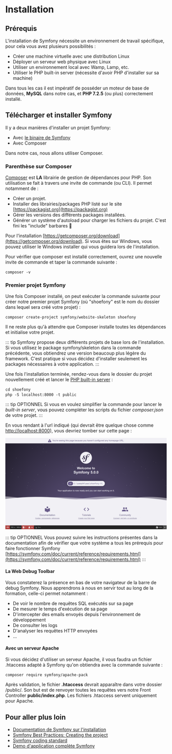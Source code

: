 # Installation

## Prérequis

L'installation de Symfony nécessite un environnement de travail spécifique, pour cela vous avez plusieurs possibilités : 
- Créer une machine virtuelle avec une distribution Linux
- Déployer un serveur web physique avec Linux
- Utiliser un environnement local avec Wamp, Lamp, etc.
- Utiliser le PHP built-in server (nécessite d'avoir PHP d'installer sur sa machine)

Dans tous les cas il est impératif de posséder un moteur de base de données, **MySQL** dans notre cas, et **PHP 7.2.5** (ou plus) correctement installé.

## Télécharger et installer Symfony

Il y a deux manières d'installer un projet Symfony:
- Avec [le binaire de Symfony](https://symfony.com/download)
- Avec Composer

Dans notre cas, nous allons utiliser Composer.

### Parenthèse sur Composer
[Composer](https://getcomposer.org) est **LA** librairie de gestion de dépendances pour PHP. Son utilisation se fait à travers une invite de commande (ou CLI). Il permet notamment de :
- Créer un projet.
- Installer des librairies/packages PHP listé sur le site [https://packagist.org](https://packagist.org)
- Gérer les versions des différents packages installées.
- Générer un système d'autoload pour charger les fichiers du projet. C'est fini les "include" barbares :tada:

Pour l'installation [https://getcomposer.org/download](https://getcomposer.org/download). Si vous êtes sur Windows, vous pouvez utiliser le Windows installer qui vous guidera lors de l'installation.

Pour vérifier que composer est installé correctement, ouvrez une nouvelle invite de commande et taper la commande suivante :

``` bash{4}
composer -v
```

### Premier projet Symfony

Une fois Composer installé, on peut exécuter la commande suivante pour créer notre premier projet Symfony (où "shoefony" est le nom du dossier dans lequel sera créé votre projet) :

``` bash{4}
composer create-project symfony/website-skeleton shoefony
```
Il ne reste plus qu'à attendre que Composer installe toutes les dépendances et initialise votre projet.

::: tip
Symfony propose deux différents projets de base lors de l'installation. Si vous utilisez le package symfony/skeleton dans la commande précédente, vous obtiendrez une version beaucoup plus légère du framework. C'est pratique si vous décidez d'installer seulement les packages nécessaires à votre application.
:::

Une fois l'installation terminée, rendez-vous dans le dossier du projet nouvellement créé et lancer le [PHP built-in server](https://www.php.net/manual/fr/features.commandline.webserver.php) :
``` bash{4}
cd shoefony
php -S localhost:8000 -t public
```

::: tip OPTIONNEL
Si vous en voulez simplifier la commande pour lancer le *built-in server*, vous pouvez compléter les scripts du fichier *composer.json* de votre projet.
:::

En vous rendant à l'url indiqué (qui devrait être quelque chose comme [http://localhost:8000](http://localhost:8000)), vous devriez tomber sur cette page :

![Symfony welcome page](/img/sf-home.png)

::: tip OPTIONNEL
Vous pouvez suivre les instructions présentes dans la documentation afin de vérifier que votre système a tous les prérequis pour faire fonctionner Symfony [https://symfony.com/doc/current/reference/requirements.html](https://symfony.com/doc/current/reference/requirements.html)
:::

#### La Web Debug Toolbar

Vous constaterez la présence en bas de votre navigateur de la barre de debug Symfony.
Nous apprendrons à nous en servir tout au long de la formation, celle-ci permet notamment :
- De voir le nombre de requêtes SQL exécutés sur sa page
- De mesurer le temps d'exécution de sa page
- D'intercepter des emails envoyés depuis l'environnement de développement
- De consulter les logs
- D'analyser les requêtes HTTP envoyées
- ...

#### Avec un serveur Apache

Si vous décidez d'utiliser un serveur Apache, il vous faudra un fichier .htaccess adapté à Symfony qu'on obtiendra avec la commande suivante :

``` bash{4}
composer require symfony/apache-pack
```

Après validation, le fichier **.htaccess** devrait apparaître dans votre dossier /public/. Son but est de renvoyer toutes les requêtes vers notre Front Controller **public/index.php**. Les fichiers .htaccess servent uniquement pour Apache.

## Pour aller plus loin

- [Documentation de Symfony sur l'installation](https://symfony.com/doc/current/setup.html)
- [Symfony Best Practices: Creating the project](https://symfony.com/doc/current/best_practices.html#creating-the-project)
- [Symfony coding standard](https://symfony.com/doc/current/contributing/code/standards.html)
- [Demo d'application complète Symfony](https://github.com/symfony/demo)
